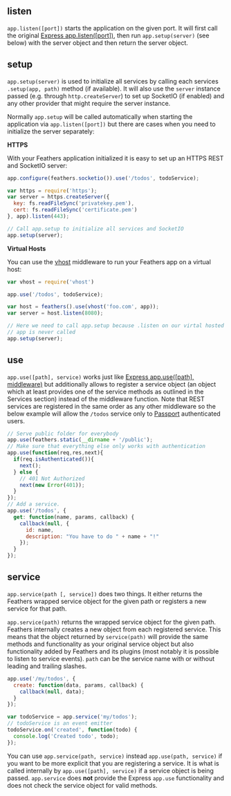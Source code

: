 ## listen

`app.listen([port])` starts the application on the given port. It will first call the original [Express app.listen([port])](http://expressjs.com/api.html#app.listen), then run `app.setup(server)` (see below) with the server object and then return the server object.

## setup

`app.setup(server)` is used to initialize all services by calling each services `.setup(app, path)` method (if available).
It will also use the `server` instance passed (e.g. through `http.createServer`) to set up SocketIO (if enabled) and any other provider that might require the server instance.

Normally `app.setup` will be called automatically when starting the application via `app.listen([port])` but there are cases when you need to initialize the server separately:

__HTTPS__

With your Feathers application initialized it is easy to set up an HTTPS REST and SocketIO server:

```js
app.configure(feathers.socketio()).use('/todos', todoService);

var https = require('https');
var server = https.createServer({
  key: fs.readFileSync('privatekey.pem'),
  cert: fs.readFileSync('certificate.pem')
}, app).listen(443);

// Call app.setup to initialize all services and SocketIO
app.setup(server);
```

__Virtual Hosts__

You can use the [vhost](https://github.com/expressjs/vhost) middleware to run your Feathers app on a virtual host:

```js
var vhost = require('vhost')

app.use('/todos', todoService);

var host = feathers().use(vhost('foo.com', app));
var server = host.listen(8080);

// Here we need to call app.setup because .listen on our virtal hosted
// app is never called
app.setup(server);
```

## use

`app.use([path], service)` works just like [Express app.use([path], middleware)](http://expressjs.com/api.html#app.use) but additionally allows to register a service object (an object which at least provides one of the service methods as outlined in the Services section) instead of the middleware function. Note that REST services are registered in the same order as any other middleware so the below example will allow the `/todos` service only to [Passport](http://passportjs.org/) authenticated users.

```js
// Serve public folder for everybody
app.use(feathers.static(__dirname + '/public');
// Make sure that everything else only works with authentication
app.use(function(req,res,next){
  if(req.isAuthenticated()){
    next();
  } else {
    // 401 Not Authorized
    next(new Error(401));
  }
});
// Add a service.
app.use('/todos', {
  get: function(name, params, callback) {
    callback(null, {
      id: name,
      description: "You have to do " + name + "!"
    });
  }
});
```

## service

`app.service(path [, service])` does two things. It either returns the Feathers wrapped service object for the given path or registers a new service for that path.

`app.service(path)` returns the wrapped service object for the given path. Feathers internally creates a new object from each registered service. This means that the object returned by `service(path)` will provide the same methods and functionality as your original service object but also functionality added by Feathers and its plugins (most notably it is possible to listen to service events). `path` can be the service name with or without leading and trailing slashes.

```js
app.use('/my/todos', {
  create: function(data, params, callback) {
    callback(null, data);
  }
});

var todoService = app.service('my/todos');
// todoService is an event emitter
todoService.on('created', function(todo) {
  console.log('Created todo', todo);
});
```

You can use `app.service(path, service)` instead `app.use(path, service)` if you want to be more explicit that you are registering a service. It is what is called internally by `app.use([path], service)` if a service object is being passed. `app.service` does __not__ provide the Express `app.use` functionality and does not check the service object for valid methods.

